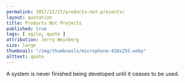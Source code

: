 ```yaml
---
permalink: 2017/12/27/products-not-projects/
layout: quotation
title: Products Not Projects
published: true
tags: [ agile, quote ]
attribution: Jerry Weinberg
size: large
thumbnail: "/img/thumbnails/microphone-420x255.webp"
alttext: quote
---
```


A system is never finished being developed until it ceases to be used.
